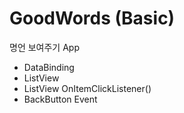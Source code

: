 # GoodWords (Basic)
명언 보여주기 App
- DataBinding
- ListView
- ListView OnItemClickListener()
- BackButton Event
